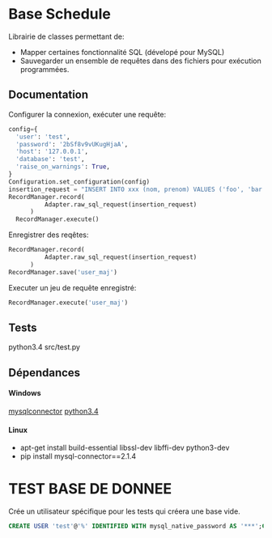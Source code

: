 Base Schedule
=====================

Librairie de classes permettant de:

 - Mapper certaines fonctionnalité SQL (dévelopé pour MySQL)
 - Sauvegarder un ensemble de requêtes dans des fichiers pour exécution programmées.


Documentation
---------------------

Configurer la connexion, exécuter une requête:

```python
config={
  'user': 'test',
  'password': '2bSf8v9vUKugHjaA',
  'host': '127.0.0.1',
  'database': 'test',
  'raise_on_warnings': True,
}
Configuration.set_configuration(config)
insertion_request = "INSERT INTO xxx (nom, prenom) VALUES ('foo', 'bar');"
RecordManager.record(
          Adapter.raw_sql_request(insertion_request)
      )
  RecordManager.execute()
```

Enregistrer des reqêtes:

```python
RecordManager.record(
          Adapter.raw_sql_request(insertion_request)
      )
RecordManager.save('user_maj')
```

Executer un jeu de requête enregistré:

```python
RecordManager.execute('user_maj')
```



Tests
---------------------

python3.4 src/test.py

Dépendances
---------------------

#### Windows

[mysqlconnector](https://dev.mysql.com/downloads/connector/odbc/)
[python3.4](https://www.python.org/downloads/)

#### Linux
  - apt-get install build-essential libssl-dev libffi-dev python3-dev
  - pip install mysql-connector==2.1.4


TEST BASE DE DONNEE
======================

Crée un utilisateur spécifique pour les tests qui créera une base vide.
```SQL
CREATE USER 'test'@'%' IDENTIFIED WITH mysql_native_password AS '***';GRANT USAGE ON *.* TO 'test'@'%' REQUIRE NONE WITH MAX_QUERIES_PER_HOUR 0 MAX_CONNECTIONS_PER_HOUR 0 MAX_UPDATES_PER_HOUR 0 MAX_USER_CONNECTIONS 0;CREATE DATABASE IF NOT EXISTS `test`;GRANT ALL PRIVILEGES ON `test`.* TO 'test'@'%';
```
